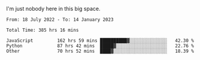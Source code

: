 I'm just nobody here in this big space.


<!--START_SECTION:waka-->

```text
From: 18 July 2022 - To: 14 January 2023

Total Time: 385 hrs 16 mins

JavaScript         162 hrs 59 mins ██████████▓░░░░░░░░░░░░░░   42.30 %
Python             87 hrs 42 mins  █████▓░░░░░░░░░░░░░░░░░░░   22.76 %
Other              70 hrs 52 mins  ████▓░░░░░░░░░░░░░░░░░░░░   18.39 %
```

<!--END_SECTION:waka-->
